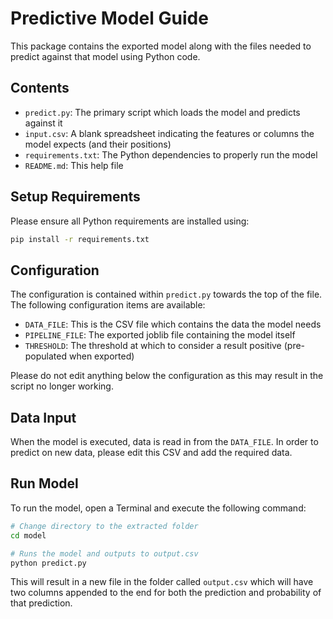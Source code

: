 # Predictive Model Guide

This package contains the exported model along with the files needed to predict against that model using Python code.

## Contents

- `predict.py`: The primary script which loads the model and predicts against it
- `input.csv`: A blank spreadsheet indicating the features or columns the model expects (and their positions)
- `requirements.txt`: The Python dependencies to properly run the model
- `README.md`: This help file

## Setup Requirements

Please ensure all Python requirements are installed using:

```sh
pip install -r requirements.txt
```

## Configuration

The configuration is contained within `predict.py` towards the top of the file. The following configuration items are available:

- `DATA_FILE`: This is the CSV file which contains the data the model needs
- `PIPELINE_FILE`: The exported joblib file containing the model itself
- `THRESHOLD`: The threshold at which to consider a result positive (pre-populated when exported)

Please do not edit anything below the configuration as this may result in the script no longer working.

## Data Input

When the model is executed, data is read in from the `DATA_FILE`. In order to predict on new data, please edit this CSV and add the required data.

## Run Model

To run the model, open a Terminal and execute the following command:

```sh
# Change directory to the extracted folder
cd model

# Runs the model and outputs to output.csv
python predict.py
```

This will result in a new file in the folder called `output.csv` which will have two columns appended to the end for both the prediction and probability of that prediction.
